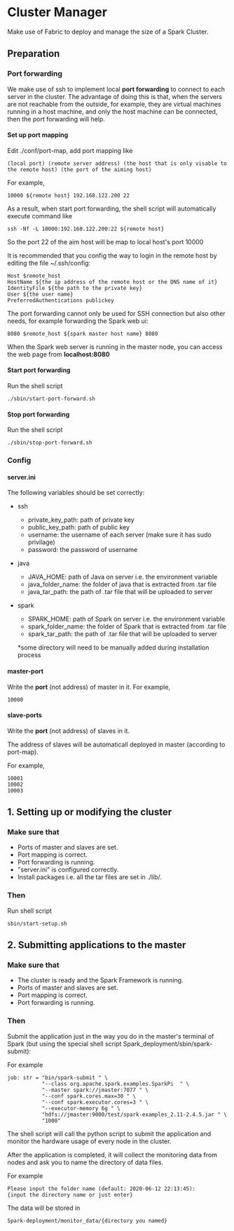 # Cluster Manager
Make use of Fabric to deploy and manage the size of a Spark Cluster.

## Preparation

### Port forwarding
We make use of ssh to implement local **port forwarding** to connect to each server in the cluster.
The advantage of doing this is that, when the servers are not reachable from the outside, for example, they are virtual 
machines running in a host machine, and only the host machine can be connected, then the port forwarding will help.

#### Set up port mapping
Edit ./conf/port-map, add port mapping like

    (local port) (remote server address) (the host that is only visable to the remote host) (the port of the aiming host)
  
For example,

    10000 ${remote host} 192.168.122.200 22

As a result, when start port forwarding, the shell script will automatically execute command like

    ssh -Nf -L 10000:192.168.122.200:22 ${remote host}
    
So the port 22 of the aim host will be map to local host's port 10000

It is recommended that you config the way to login in the remote host by editing the file ~/.ssh/config:

    Host $remote_host
    HostName ${the ip address of the remote host or the DNS name of it}
    IdentityFile ${the path to the private key}
    User ${the user name}
    PreferredAuthentications publickey

The port forwarding cannot only be used for SSH connection but also other needs, for example forwarding the Spark web ui:

    8080 $remote_host ${spark master host name} 8080

When the Spark web server is running in the master node, you can access the web page
from **localhost:8080**
    
#### Start port forwarding
Run the shell script

    ./sbin/start-port-forward.sh

#### Stop port forwarding
Run the shell script

    ./sbin/stop-port-forward.sh

### Config

#### server.ini
The following variables should be set correctly:
* ssh
  * private_key_path: path of private key
  * public_key_path: path of public key
  * username: the username of each server (make sure it has sudo privilage)
  * password: the password of username
* java
  * JAVA_HOME: path of Java on server i.e. the environment variable
  * java_folder_name: the folder of java that is extracted from .tar file
  * java_tar_path: the path of .tar file that will be uploaded to server
* spark
  * SPARK_HOME: path of Spark on server i.e. the environment variable
  * spark_folder_name: the folder of Spark that is extracted from .tar file
  * spark_tar_path: the path of .tar file that will be uploaded to server

  *some directory will need to be manually added during installation process

#### master-port
Write the **port** (not address) of master in it.
For example,

    10000

#### slave-ports
Write the **port** (not address) of slaves in it. 

The address of slaves will be automaticall deployed in master (according to port-map).

For example,

    10001
    10002
    10003

## 1. Setting up or modifying the cluster

### Make sure that
* Ports of master and slaves are set.
* Port mapping is correct.
* Port forwarding is running.
* "server.ini" is configured correctly.
* Install packages i.e. all the tar files are set in ./lib/.

### Then
Run shell script

    sbin/start-setup.sh
    
## 2. Submitting applications to the master

### Make sure that
* The cluster is ready and the Spark Framework is running.
* Ports of master and slaves are set.
* Port mapping is correct.
* Port forwarding is running.

### Then

Submit the application just in the way you do in the master's terminal of Spark 
(but using the special shell script Spark_deployment/sbin/spark-submit):

For example

    job: str = "bin/spark-submit " \
               "--class org.apache.spark.examples.SparkPi  " \
               "--master spark://jmaster:7077 " \
               "--conf spark.cores.max=30 " \
               "--conf spark.executor.cores=3 " \
               "--executor-memory 6g " \
               "hdfs://jmaster:9000/test/spark-examples_2.11-2.4.5.jar " \
               "1000"

The shell script will call the python script to submit the application and monitor the hardware
usage of every node in the cluster.

After the application is completed, it will collect the monitoring data from nodes and ask you to
name the directory of data files.

For example

    Please input the folder name (default: 2020-06-12 22:13:45):
    {input the directory name or just enter}

The data will be stored in

    Spark-deployment/monitor_data/{directory you named}